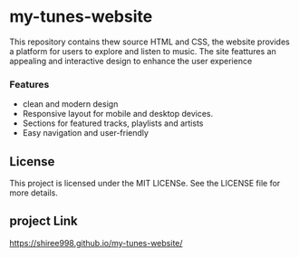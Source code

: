 # my-tunes-website

This repository contains thew source HTML and CSS, the website provides a platform for users to explore and listen to music. The site feattures an appealing and interactive design to enhance the user experience

### Features

- clean and modern design
- Responsive layout for mobile and desktop devices.
- Sections for featured tracks, playlists and artists
- Easy navigation and user-friendly

## License

This project is licensed under the MIT LICENSe. See the LICENSE file for more details.

## project Link

https://shiree998.github.io/my-tunes-website/
